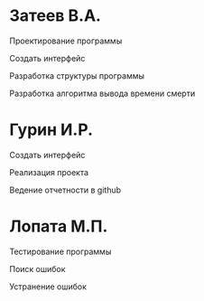 # Затеев В.А.
Проектирование программы

Создать интерфейс

Разработка структуры программы

Разработка алгоритма вывода времени смерти


# Гурин И.Р.
Создать интерфейс

Реализация проекта

Ведение отчетности в github


# Лопата М.П.
Тестирование программы

Поиск ошибок

Устранение ошибок
